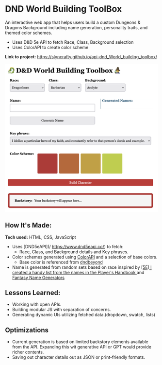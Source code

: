 # DND World Building ToolBox

An interactive web app that helps users build a custom Dungeons & Dragons Background including name generation, personality traits, and themed color schemes.

- Uses D&D 5e API to fetch Race, Class, Background selection
- Uses ColorAPI to create color scheme

**Link to project:** https://slyncrafty.github.io/api-dnd_World_building_toolbox/

![Toolbox interface image](https://github.com/slyncrafty/slyncrafty.github.io/blob/main/images/pic06.png)

## How It's Made:

**Tech used:** HTML, CSS, JavaScript

- Uses [DND5eAPI](/ https://www.dnd5eapi.co/) to fetch:
  - Race, Class, and Background details and Key phrases.
- Color schemes generated using [ColorAPI](https://www.thecolorapi.com/) and a selection of base colors.
  - Base color is referenced from [dndbeyond](https://www.dndbeyond.com/forums/dungeons-dragons-discussion/arts-crafts/34956-class-colors)
- Name is generated from random sets based on race inspired by [[5E] I created a handy list from the names in the Player's Handbook ](https://www.reddit.com/r/DnD/comments/8zgm9g/5e_i_created_a_handy_list_from_the_names_in_the/) and [Fantasy Name Generators](https://www.fantasynamegenerators.com/dungeons-and-dragons.php)

## Lessons Learned:

- Working with open APIs.
- Building modular JS with separation of concerns.
- Generating dynamic UIs utilizing fetched data.(dropdown, swatch, lists)

## Optimizations

- Current generation is based on limited backstory elements available from the API. Expanding this wit generative API or GPT would provide richer contents.
- Saving out character details out as JSON or print-friendly formats.
